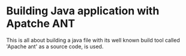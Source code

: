 # Building Java application with Apatche ANT

This is all about building a java file with its well known build tool called 'Apache ant'
as a source code, is used.
